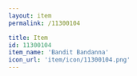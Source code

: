 ```yaml
---
layout: item
permalink: /11300104

title: Item
id: 11300104
item_name: 'Bandit Bandanna'
icon_url: 'item/icon/11300104.png'
---
```

